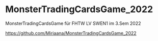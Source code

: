 # MonsterTradingCardsGame_2022
MonsterTradingCardsGame für FHTW LV SWEN1 im 3.Sem 2022

https://github.com/Miriaana/MonsterTradingCardsGame_2022
